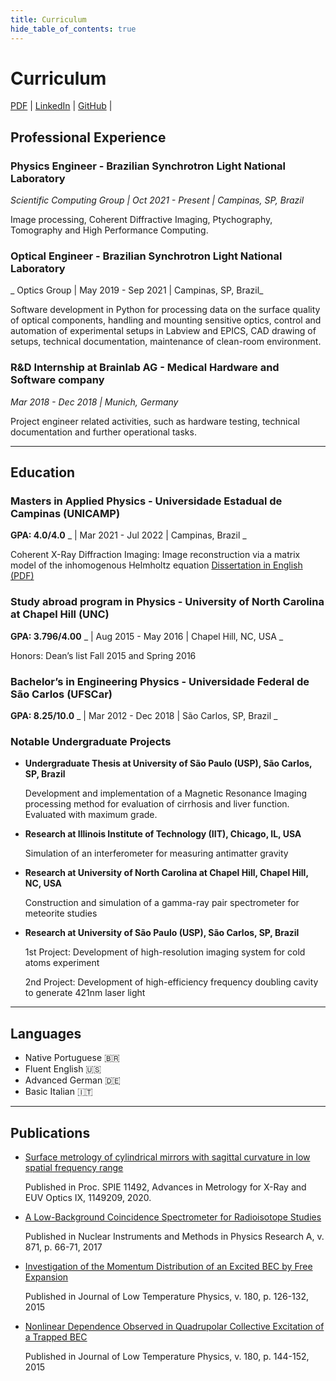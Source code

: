 ```yaml
---
title: Curriculum
hide_table_of_contents: true
---
```


<div className="col col--8 col--offset-2">

# Curriculum

[PDF](../../static/documents/CV_english.pdf)  | [LinkedIn](https://www.linkedin.com/in/yuri-rossi-tonin) | [GitHub](https://github.com/yurirt94) | 

## Professional Experience

### Physics Engineer - Brazilian Synchrotron Light National Laboratory

_Scientific Computing Group | Oct 2021 - Present | Campinas, SP, Brazil_

Image processing, Coherent Diffractive Imaging, Ptychography, Tomography and High Performance Computing. 

### Optical Engineer - Brazilian Synchrotron Light National Laboratory

_ Optics Group | May 2019 - Sep 2021 | Campinas, SP, Brazil_

Software development in Python for processing data on the surface quality of optical components, handling and mounting sensitive optics, control and automation of experimental setups in Labview and EPICS, CAD drawing of setups, technical documentation, maintenance of clean-room environment.

### R&D Internship at Brainlab AG - Medical Hardware and Software company

_Mar 2018 - Dec 2018 | Munich, Germany_

Project engineer related activities, such as hardware testing, technical documentation and further operational tasks.

- - -

## Education

### Masters in Applied Physics - Universidade Estadual de Campinas (UNICAMP)

**GPA: 4.0/4.0** _ | Mar 2021 - Jul 2022 | Campinas, Brazil _  

Coherent X-Ray Diffraction Imaging: Image reconstruction via a matrix model of the inhomogenous Helmholtz equation
[Dissertation in English (PDF)](../../static/documents/MastersDissertation_YuriRossiTonin.pdf) 

### Study abroad program in Physics - University of North Carolina at Chapel Hill (UNC)

**GPA: 3.796/4.00** _ | Aug 2015 - May 2016 | Chapel Hill, NC, USA _   

Honors: Dean’s list Fall 2015 and Spring 2016 

### Bachelor’s in Engineering Physics - Universidade Federal de São Carlos (UFSCar)

**GPA: 8.25/10.0** _ | Mar 2012 - Dec 2018 | São Carlos, SP, Brazil _   

### Notable Undergraduate Projects

- **Undergraduate Thesis at University of São Paulo (USP), São Carlos, SP, Brazil** 

    Development and implementation of a Magnetic Resonance Imaging processing method for evaluation of cirrhosis and liver function. Evaluated with maximum grade.

- **Research at Illinois Institute of Technology (IIT), Chicago, IL, USA**

    Simulation of an interferometer for measuring antimatter gravity

- **Research at University of North Carolina at Chapel Hill, Chapel Hill, NC, USA**

    Construction and simulation of a gamma-ray pair spectrometer for meteorite studies

- **Research at University of São Paulo (USP), São Carlos, SP, Brazil**

    1st Project: Development of high-resolution imaging system for cold atoms experiment

    2nd Project: Development of high-efficiency frequency doubling cavity to generate 421nm laser light

- - -

## Languages

- Native Portuguese 🇧🇷
- Fluent English :us: 
- Advanced German :de: 
- Basic Italian :it:

- - -

## Publications

- [Surface metrology of cylindrical mirrors with sagittal curvature in low spatial frequency range](https://doi.org/10.1117/12.2568868)

    Published in Proc. SPIE 11492, Advances in Metrology for X-Ray and EUV Optics IX, 1149209, 2020.

- [A Low-Background Coincidence Spectrometer for Radioisotope Studies](https://doi.org/10.1016/j.nima.2017.07.057) 

    Published in Nuclear Instruments and Methods in Physics Research A, v. 871, p. 66-71, 2017

- [Investigation of the Momentum Distribution of an Excited BEC by Free Expansion](https://doi.org/10.1007/s10909-015-1292-z) 

    Published in Journal of Low Temperature Physics, v. 180, p. 126-132, 2015

- [Nonlinear Dependence Observed in Quadrupolar Collective Excitation of a Trapped BEC](https://doi.org/10.1007/s10909-015-1307-9) 

    Published in Journal of Low Temperature Physics, v. 180, p. 144-152, 2015

</div>